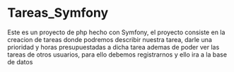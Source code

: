# Tareas_Symfony
 
Este es un proyecto de php hecho con Symfony, el proyecto consiste en la creacion de tareas donde podremos describir nuestra tarea, darle una prioridad y horas presupuestadas a dicha tarea ademas de poder ver las tareas de otros usuarios, para ello debemos registrarnos y ello ira a la base de datos
